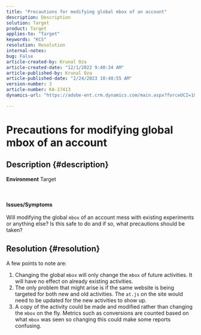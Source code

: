 ```yaml
---
title: "Precautions for modifying global mbox of an account"
description: Description
solution: Target
product: Target
applies-to: "Target"
keywords: "KCS"
resolution: Resolution
internal-notes: 
bug: False
article-created-by: Krunal Oza
article-created-date: "12/1/2022 9:40:34 AM"
article-published-by: Krunal Oza
article-published-date: "2/24/2023 10:48:55 AM"
version-number: 3
article-number: KA-17413
dynamics-url: "https://adobe-ent.crm.dynamics.com/main.aspx?forceUCI=1&pagetype=entityrecord&etn=knowledgearticle&id=0ee0562d-5c71-ed11-9561-6045bd006a22"

---
```

# Precautions for modifying global mbox of an account

## Description {#description}

<b>Environment</b>
Target
<br><br> <br><br><b>Issues/Symptoms</b><br><br>Will modifying the global `mbox` of an account mess with existing experiments or anything else? Is this safe to do and if so, what precautions should be taken?<br>

## Resolution {#resolution}


A few points to note are:

1. Changing the global `mbox` will only change the `mbox` of future activities. It will have no effect on already existing activities.
2. The only problem that might arise is if the same website is being targeted for both new and old activities. The `at.js` on the site would need to be updated for the new activities to show up.
3. A copy of the activity could be made and modified rather than changing the `mbox` on the fly. Metrics such as conversions are counted based on what `mbox` was seen so changing this could make some reports confusing.

